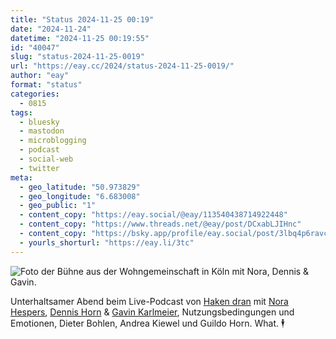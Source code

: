 ```yaml
---
title: "Status 2024-11-25 00:19"
date: "2024-11-24"
datetime: "2024-11-25 00:19:55"
id: "40047"
slug: "status-2024-11-25-0019"
url: "https://eay.cc/2024/status-2024-11-25-0019/"
author: "eay"
format: "status"
categories:
  - 0815
tags:
  - bluesky
  - mastodon
  - microblogging
  - podcast
  - social-web
  - twitter
meta:
  - geo_latitude: "50.973829"
  - geo_longitude: "6.683008"
  - geo_public: "1"
  - content_copy: "https://eay.social/@eay/113540438714922448"
  - content_copy: "https://www.threads.net/@eay/post/DCxabLJIHnc"
  - content_copy: "https://bsky.app/profile/eay.social/post/3lbq4p6ravc2d"
  - yourls_shorturl: "https://eay.li/3tc"
---
```


![Foto der Bühne aus der Wohngemeinschaft in Köln mit Nora, Dennis & Gavin.](https://eay.cc/uploads/2024/haken-dran-live.jpg)

Unterhaltsamer Abend beim Live-Podcast von [Haken dran](https://www.hakendran.org/) mit [Nora Hespers](https://www.norahespers.de/), [Dennis Horn](https://bsky.app/profile/dennishorn.de) & [Gavin Karlmeier](https://www.gavinkarlmeier.de/), Nutzungsbedingungen und Emotionen, Dieter Bohlen, Andrea Kiewel und Guildo Horn. What. 🕴️

